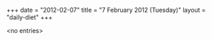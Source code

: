 +++
date = "2012-02-07"
title = "7 February 2012 (Tuesday)"
layout = "daily-diet"
+++


\<no entries\>
